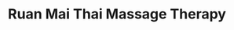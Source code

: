 ---
title: "Ruan Mai Thai Massage Therapy"
url: /edinburgh/ruan-mai-thai-massage-therapy/
shop: massage
---